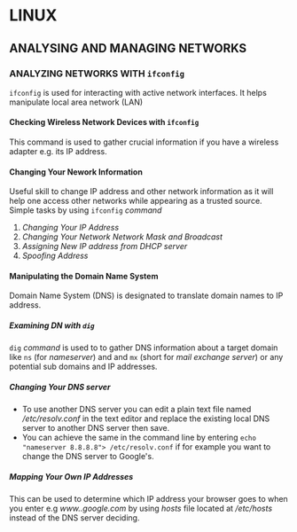 #        LINUX

##  ANALYSING AND MANAGING NETWORKS

### ANALYZING NETWORKS WITH ``ifconfig``

``ifconfig`` is used for interacting with active network interfaces. It helps manipulate local area network (LAN)

#### Checking Wireless Network Devices with ``ifconfig``
This command is used to gather crucial information if you have a wireless adapter e.g. its IP address.

#### Changing Your Nework Information
Useful skill to change IP address and other network information as it will help one access other networks while appearing as a trusted source. Simple tasks by using ``ifconfig`` *command*
1. *Changing Your IP Address*
2. *Changing Your Network Network Mask and Broadcast*
3. *Assigning New IP address from DHCP server*
4. *Spoofing Address*

#### Manipulating the Domain Name System
Domain Name System (DNS) is designated to translate domain names to IP address.

#####  Examining DN with ``dig``
``dig`` *command* is used to to gather DNS information about a target domain like ``ns`` (for *nameserver*) and and ``mx`` (short for *mail exchange server*) or any potential sub domains and IP addresses.
 
#####  Changing Your DNS server
- To use another DNS server you can edit a plain text file named */etc/resolv.conf* in the text editor and replace the existing local DNS server to another DNS server then save.
- You can achieve the same in the command line by entering ``echo "nameserver 8.8.8.8"> /etc/resolv.conf`` if for example you want to change the DNS server to Google's.

#####  Mapping Your Own IP Addresses
This can be used to determine which IP address your browser goes to when you enter e.g *www..google.com* by using *hosts* file located at */etc/hosts* instead of the DNS server deciding.
